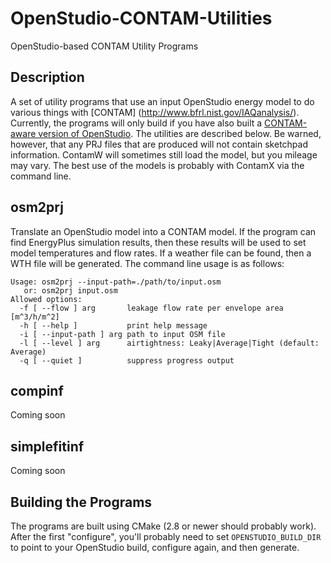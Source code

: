 OpenStudio-CONTAM-Utilities
===========================

OpenStudio-based CONTAM Utility Programs

## Description

A set of utility programs that use an input OpenStudio energy model to do various things with [CONTAM]
(http://www.bfrl.nist.gov/IAQanalysis/). Currently, the programs will only build if you have also built a 
[CONTAM-aware version of OpenStudio](https://github.com/jasondegraw/OpenStudio/tree/43144741_CONTAMTranslator).
The utilities are described below. Be warned, however, that any PRJ files that are produced will not contain
sketchpad information. ContamW will sometimes still load the model, but you mileage may vary. The best use
of the models is probably with ContamX via the command line.

## osm2prj

Translate an OpenStudio model into a CONTAM model. If the program can find EnergyPlus simulation results, then
these results will be used to set model temperatures and flow rates. If a weather file can be found, then a
WTH file will be generated. The command line usage is as follows:

    Usage: osm2prj --input-path=./path/to/input.osm
       or: osm2prj input.osm
    Allowed options:
      -f [ --flow ] arg       leakage flow rate per envelope area [m^3/h/m^2]
      -h [ --help ]           print help message
      -i [ --input-path ] arg path to input OSM file
      -l [ --level ] arg      airtightness: Leaky|Average|Tight (default: Average)
      -q [ --quiet ]          suppress progress output

## compinf

Coming soon

## simplefitinf

Coming soon

## Building the Programs

The programs are built using CMake (2.8 or newer should probably work). After the first "configure", you'll probably
need to set `OPENSTUDIO_BUILD_DIR` to point to your OpenStudio build, configure again, and then generate.
